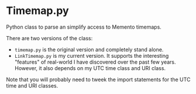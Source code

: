 Timemap.py
==========

Python class to parse an simplify access to Memento timemaps.

There are two versions of the class:
* <code>timemap.py</code> is the original version and completely stand alone.
* <code>LinkTimemap.py</code> is my current version.  It supports the interesting "features" of real-world I have discovered over the past few years.  However, it also depends on my UTC time class and URI class.

Note that you will probably need to tweek the import statements for the UTC time and URI classes.

